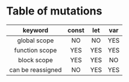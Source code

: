 # Table of mutations

|      keyword      | const | let | var |
|:-----------------:|:-----:|:---:|:---:|
|    global scope   |   NO  |  NO | YES |
|   function scope  |  YES  | YES | YES |
|    block scope    |  YES  | YES |  NO |
| can be reassigned |   NO  | YES | YES |
